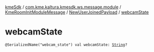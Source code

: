 [kmeSdk](../../../index.md) / [com.kme.kaltura.kmesdk.ws.message.module](../../index.md) / [KmeRoomInitModuleMessage](../index.md) / [NewUserJoinedPayload](index.md) / [webcamState](./webcam-state.md)

# webcamState

`@SerializedName("webcam_state") val webcamState: `[`String`](https://kotlinlang.org/api/latest/jvm/stdlib/kotlin/-string/index.html)`?`